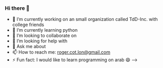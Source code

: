 ### Hi there 👋

- 🔭 I’m currently working on an small organization called TdD-Inc. with college friends
- 🌱 I’m currently learning python 
- 👯 I’m looking to collaborate on 
- 🤔 I’m looking for help with 
- 💬 Ask me about 
- 📫 How to reach me: roger.cot.lon@gmail.com
- ⚡ Fun fact: I would like to learn programming on arab 😄
-->
